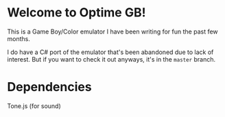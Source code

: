 # Welcome to Optime GB!

This is a Game Boy/Color emulator I have been writing for fun the past few months.

I do have a C# port of the emulator that's been abandoned due to lack of interest.
But if you want to check it out anyways, it's in the `master` branch.

# Dependencies
Tone.js (for sound)
